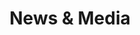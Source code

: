 ---
title: News & Media
cms_exclude: false
type: landing

# View.
#   1 = List
#   2 = Compact
#   3 = Card
view: 2

# Optional header image (relative to `static/media/` folder).
header:
  caption: ''
  image: ''

sections:
  - block: collection
    content:
      title:  
      text: <br><br><br><br><br><br><br><br>
      filters:
        folders:
          - project
    design:
      view: article-grid
      fill_image: false
      columns: 3
      background:
        color: black
        image:
          # Add your image background to `assets/media/`.
          filename: banner/banner_news_cut.jpg
          filters:
            brightness: 1.0
          size: cover
          position: center
          parallax: false

  - block: collection
    id: section-1
    content:
      title: News & Media
      subtitle: Our work in the news
      # Display content from the `content/post/` folder
      filters:
        folders:
          - collections_news_media
      count: 100
      sort_by: 'Date'
      sort_ascending: false
    design:
      # Choose how many columns the section has. Valid values: '1' or '2'.
      columns: '2'
      # Choose your content listing view - here we use the `showcase` view
      view: masonry

---